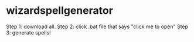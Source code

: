 # wizardspellgenerator
Step 1: download all.
Step 2: click .bat file that says "click me to open"
Step 3: generate spells!

